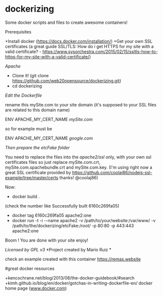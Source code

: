 # dockerizing
Some docker scripts and files to create awesome containers!


Prerequisites

+Install docker (https://docs.docker.com/installation/)
+Get your own SSL certificates (a great guide SSL/TLS: How do i get HTTPS for my site with a valid certificate? - https://www.sysorchestra.com/2015/02/15/ssltls-how-to-https-for-my-site-with-a-valid-certificate/)


*Apache*

+ Clone it! (git clone https://github.com/web20opensource/dockerizing.git)
+ cd dockerizing


*Edit the Dockerfile*

rename this mySite.com to your site domain (it's supposed to your SSL files are related to this domain name)

ENV APACHE_MY_CERT_NAME *mySite.com*

so for example must be

ENV APACHE_MY_CERT_NAME *google.com*

*Then prepare the etcFake folder*

You need to replace the files into the *apache2/ssl* only, with your own ssl certificates files so just replace mySite.com.crt, mySite.com.spachebundle.crt and mySite.com.key. (I'm using right now a great SSL certificate provided by https://github.com/coolaj86/nodejs-ssl-example/tree/master/certs thanks! @coolaj86) 

Now:

+ docker build .

(check the number like Successfully built 6160c269fa05)

+ docker tag 6160c269fa05 apache2:one
+ docker run -t -i --name apache2 -v /path/to/your/website:/var/www/ -v /path/to/the/dockerizing/etcFake:/root/ -p 80:80 -p 443:443 apache2:one

Boom ! You are done with your site enjoy!


*Licensed by GPL v3*
*Project created by Mario Ruiz *

check an example created with this container https://remas.website

#great docker resources

+kencochrane.net/blog/2013/08/the-docker-guidebook/#search
+kimh.github.io/blog/en/docker/gotchas-in-writing-dockerfile-en/
docker home page (www.docker.com)
 
